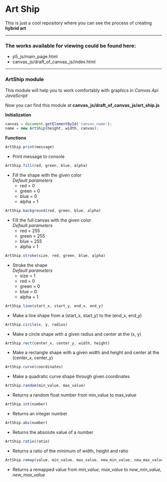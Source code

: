 # Art Ship

This is just a cool repository where you can see the process of creating **hybrid art**

---

### The works available for viewing could be found here:
- p5_js/main_page.html
- canvas_js/draft_of_canvas_js/index.html

---

### **ArtShip** module
This module will help you to work comfortably with graphics in *Canvas Api JavaScript*

Now you can find this module at **canvas_js/draft_of_canvas_js/art_ship.js**

**Initialization**

```javascript
canvas = document.getElementById('canvas_name');
name = new ArtShip(height, width, canvas);
```

**Functions**

```javascript
ArtShip.print(message)
```
- Print message to console


```javascript
ArtShip.fill(red, green, blue, alpha)
```
- Fill the shape with the given color <br>
  *Default parameters*
    - red = 0
    - green = 0
    - blue = 0
    - alpha = 1

```javascript
ArtShip.background(red, green, blue, alpha)
```
- Fill the full canvas with the given color <br>
  *Default parameters*
  - red = 255
  - green = 255
  - blue = 255
  - alpha = 1

```javascript
ArtShip.stroke(size, red, green, blue, alpha)
```
- Stroke the shape <br>
  *Default parameters*
  - size = 1
  - red = 0
  - green = 0
  - blue = 0
  - alpha = 1
    
```javascript
ArtShip.line(start_x, start_y, end_x, end_y)

```
- Make a line shape from a (start_x, start_y) to the (end_x, end_y)

```javascript
ArtShip.circle(x, y, radius)
```
- Make a circle shape with a given radius and center at the (x, y)

```javascript
ArtShip.rect(center_x, center_y, width, height)
```
- Make a rectangle shape with a given width and height and center at the (center_x, center_y)

```javascript
ArtShip.curve(coordinates)
```
- Make a quadratic curve shape through given coordinates

```javascript
ArtShip.random(min_value, max_value)
```
- Returns a random float number from min_value to max_value

```javascript
ArtShip.int(number)
```
- Returns an integer number

```javascript
ArtShip.abs(number)
```
- Returns the absolute value of a number

```javascript
ArtShip.ratio(ratio)
```
- Returns a ratio of the minimum of width, height and ratio

```javascript
ArtShip.remap(value, min_value, max_value, new_min_value, new_max_value)
```
- Returns a remapped value from *min_value, max_value* to *new_min_value, new_max_value*